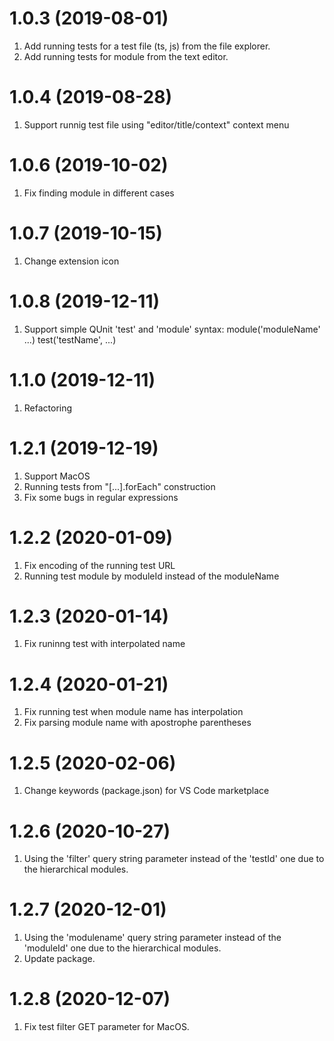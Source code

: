 # 1.0.3 (2019-08-01)
1. Add running tests for a test file (ts, js) from the file explorer.
2. Add running tests for module from the text editor.

# 1.0.4 (2019-08-28)
1. Support runnig test file using "editor/title/context" context menu

# 1.0.6 (2019-10-02)
1. Fix finding module in different cases

# 1.0.7 (2019-10-15)
1. Change extension icon

# 1.0.8 (2019-12-11)
1. Support simple QUnit 'test' and 'module' syntax:
    module('moduleName' ...)
        test('testName', ...)

# 1.1.0 (2019-12-11)
1. Refactoring

# 1.2.1 (2019-12-19)
1. Support MacOS
2. Running tests from "[...].forEach" construction
3. Fix some bugs in regular expressions

# 1.2.2 (2020-01-09)
1. Fix encoding of the running test URL
2. Running test module by moduleId instead of the moduleName

# 1.2.3 (2020-01-14)
1. Fix runinng test with interpolated name

# 1.2.4 (2020-01-21)
1. Fix running test when module name has interpolation
2. Fix parsing module name with apostrophe parentheses

# 1.2.5 (2020-02-06)
1. Change keywords (package.json) for VS Code marketplace

# 1.2.6 (2020-10-27)
1. Using the 'filter' query string parameter instead of the 'testId' one due to the hierarchical modules.

# 1.2.7 (2020-12-01)
1. Using the 'modulename' query string parameter instead of the 'moduleId' one due to the hierarchical modules.
2. Update package.

# 1.2.8 (2020-12-07)
1. Fix test filter GET parameter for MacOS.
